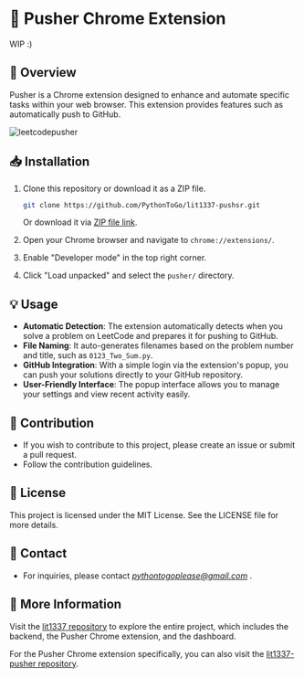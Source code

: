 # 🚀 Pusher Chrome Extension
WIP :)
## 🌟 Overview
Pusher is a Chrome extension designed to enhance and automate specific tasks within your web browser. This extension provides features such as automatically push to GitHub.

![leetcodepusher](https://github.com/user-attachments/assets/d618f55a-650d-4077-b395-c3e3ec718a48)


## 📥 Installation

1. Clone this repository or download it as a ZIP file.
   ```bash
   git clone https://github.com/PythonToGo/lit1337-pushsr.git 
   ```
   Or download it via [ZIP file link](<ZIP_file_link>).

2. Open your Chrome browser and navigate to `chrome://extensions/`.

3. Enable "Developer mode" in the top right corner.

4. Click "Load unpacked" and select the `pusher/` directory.

## 💡 Usage
- **Automatic Detection**: The extension automatically detects when you solve a problem on LeetCode and prepares it for pushing to GitHub.
- **File Naming**: It auto-generates filenames based on the problem number and title, such as `0123_Two_Sum.py`.
- **GitHub Integration**: With a simple login via the extension's popup, you can push your solutions directly to your GitHub repository.
- **User-Friendly Interface**: The popup interface allows you to manage your settings and view recent activity easily.

## 🤝 Contribution
- If you wish to contribute to this project, please create an issue or submit a pull request.
- Follow the contribution guidelines.

## 📜 License
This project is licensed under the MIT License. See the LICENSE file for more details.

## 📧 Contact
- For inquiries, please contact *pythontogoplease@gmail.com* .

## 🔗 More Information
Visit the [lit1337 repository](https://github.com/PythonToGo/lit1337) to explore the entire project, which includes the backend, the Pusher Chrome extension, and the dashboard.

For the Pusher Chrome extension specifically, you can also visit the [lit1337-pusher repository](https://github.com/PythonToGo/lit1337-pusher).
